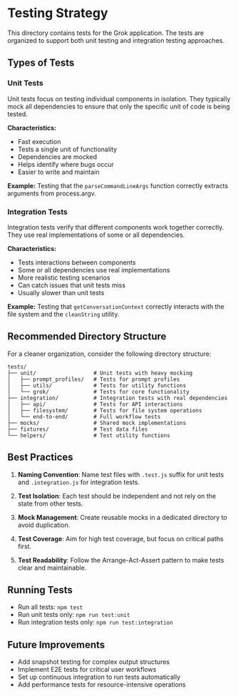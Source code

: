 # Testing Strategy

This directory contains tests for the Grok application. The tests are organized to support both unit testing and integration testing approaches.

## Types of Tests

### Unit Tests

Unit tests focus on testing individual components in isolation. They typically mock all dependencies to ensure that only the specific unit of code is being tested.

**Characteristics:**
- Fast execution
- Tests a single unit of functionality
- Dependencies are mocked
- Helps identify where bugs occur
- Easier to write and maintain

**Example:** Testing that the `parseCommandLineArgs` function correctly extracts arguments from process.argv.

### Integration Tests

Integration tests verify that different components work together correctly. They use real implementations of some or all dependencies.

**Characteristics:**
- Tests interactions between components
- Some or all dependencies use real implementations
- More realistic testing scenarios
- Can catch issues that unit tests miss
- Usually slower than unit tests

**Example:** Testing that `getConversationContext` correctly interacts with the file system and the `cleanString` utility.

## Recommended Directory Structure

For a cleaner organization, consider the following directory structure:

```
tests/
├── unit/                  # Unit tests with heavy mocking
│   ├── prompt_profiles/   # Tests for prompt profiles
│   ├── utils/             # Tests for utility functions
│   └── grok/              # Tests for core functionality
├── integration/           # Integration tests with real dependencies
│   ├── api/               # Tests for API interactions
│   ├── filesystem/        # Tests for file system operations
│   └── end-to-end/        # Full workflow tests
├── mocks/                 # Shared mock implementations
├── fixtures/              # Test data files
└── helpers/               # Test utility functions
```

## Best Practices

1. **Naming Convention**: Name test files with `.test.js` suffix for unit tests and `.integration.js` for integration tests.

2. **Test Isolation**: Each test should be independent and not rely on the state from other tests.

3. **Mock Management**: Create reusable mocks in a dedicated directory to avoid duplication.

4. **Test Coverage**: Aim for high test coverage, but focus on critical paths first.

5. **Test Readability**: Follow the Arrange-Act-Assert pattern to make tests clear and maintainable.

## Running Tests

- Run all tests: `npm test`
- Run unit tests only: `npm run test:unit`
- Run integration tests only: `npm run test:integration`

## Future Improvements

- Add snapshot testing for complex output structures
- Implement E2E tests for critical user workflows
- Set up continuous integration to run tests automatically
- Add performance tests for resource-intensive operations 